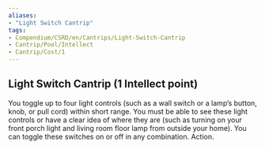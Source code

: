 ```yaml
---
aliases:
- "Light Switch Cantrip"
tags:
- Compendium/CSRD/en/Cantrips/Light-Switch-Cantrip
- Cantrip/Pool/Intellect
- Cantrip/Cost/1
---
```


## Light Switch Cantrip (1 Intellect point)
You toggle up to four light controls (such as a wall switch or a lamp’s button, knob, or pull cord) within short range. You must be able to see these light controls or have a clear idea of where they are (such as turning on your front porch light and living room floor lamp from outside your home). You can toggle these switches on or off in any combination. Action. 

